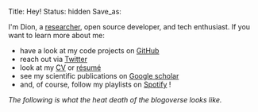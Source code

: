 Title: Hey!
Status: hidden
Save_as:

I'm Dion, a [researcher](https://simulation.science/), open source developer, and tech enthusiast.
If you want to learn more about me:

- have a look at my code projects on <a href="https://github.com/dionhaefner" target="_blank">GitHub</a> <span class="fa fa-github"></span>
- reach out via <a href="https://twitter.com/dionhaefner" target="_blank">Twitter</a> <span class="fa fa-twitter"></span>
- look at my [CV](https://github.com/dionhaefner/cv/blob/main/generated/cv.pdf?raw=true) or [résumé](https://github.com/dionhaefner/cv/blob/main/generated/resume.pdf?raw=true) <span class="fa fa-file"></span>
- see my scientific publications on <a href="https://scholar.google.com/citations?user=8jzVkXEAAAAJ" target="_blank">Google scholar</a> <span class="fa fa-graduation-cap"></span>
- and, of course, follow my playlists on <a href="https://open.spotify.com/user/1214862881" target="_blank">Spotify</a> <span class="fa fa-spotify"></span> !

*The following is what the heat death of the blogoverse looks like.*
